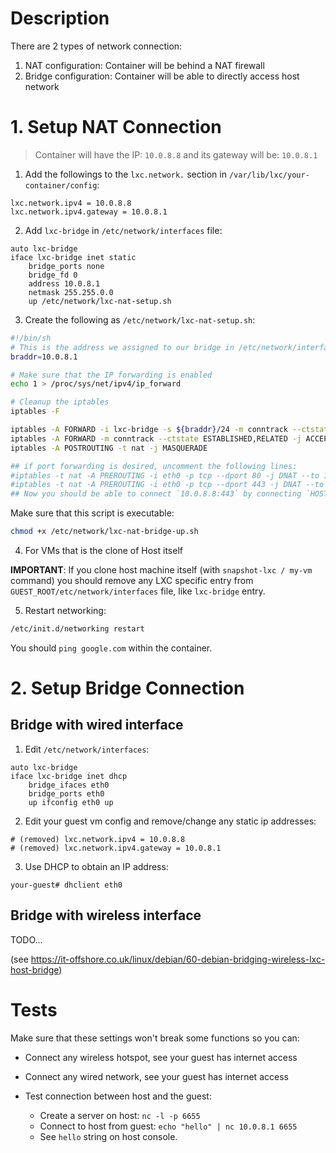 # Description 

There are 2 types of network connection: 

1. NAT configuration: Container will be behind a NAT firewall
2. Bridge configuration: Container will be able to directly access host network

# 1. Setup NAT Connection

> Container will have the IP: `10.0.8.8` and its gateway will be: `10.0.8.1`

1. Add the followings to the `lxc.network.` section in `/var/lib/lxc/your-container/config`: 

```
lxc.network.ipv4 = 10.0.8.8
lxc.network.ipv4.gateway = 10.0.8.1
```

2. Add `lxc-bridge` in `/etc/network/interfaces` file: 


```
auto lxc-bridge
iface lxc-bridge inet static
    bridge_ports none
    bridge_fd 0
    address 10.0.8.1
    netmask 255.255.0.0
    up /etc/network/lxc-nat-setup.sh
```

3. Create the following as `/etc/network/lxc-nat-setup.sh`:


```bash
#!/bin/sh
# This is the address we assigned to our bridge in /etc/network/interfaces
braddr=10.0.8.1

# Make sure that the IP forwarding is enabled 
echo 1 > /proc/sys/net/ipv4/ip_forward

# Cleanup the iptables 
iptables -F

iptables -A FORWARD -i lxc-bridge -s ${braddr}/24 -m conntrack --ctstate NEW -j ACCEPT
iptables -A FORWARD -m conntrack --ctstate ESTABLISHED,RELATED -j ACCEPT
iptables -A POSTROUTING -t nat -j MASQUERADE 

## if port forwarding is desired, uncomment the following lines:
#iptables -t nat -A PREROUTING -i eth0 -p tcp --dport 80 -j DNAT --to 10.0.8.8:80
#iptables -t nat -A PREROUTING -i eth0 -p tcp --dport 443 -j DNAT --to 10.0.8.8:443
## Now you should be able to connect `10.0.8.8:443` by connecting `HOST_IP:443`. 

```

Make sure that this script is executable:

```bash
chmod +x /etc/network/lxc-nat-bridge-up.sh
```

4. For VMs that is the clone of Host itself 

**IMPORTANT**: If you clone host machine itself (with `snapshot-lxc / my-vm` command) you should remove any LXC specific entry from `GUEST_ROOT/etc/network/interfaces` file, like `lxc-bridge` entry. 


5. Restart networking: 
```bash
/etc/init.d/networking restart
```

You should `ping google.com` within the container. 


# 2. Setup Bridge Connection

## Bridge with wired interface

1. Edit `/etc/network/interfaces`:

```
auto lxc-bridge
iface lxc-bridge inet dhcp
    bridge_ifaces eth0
    bridge_ports eth0
    up ifconfig eth0 up
```

2. Edit your guest vm config and remove/change any static ip addresses: 

```
# (removed) lxc.network.ipv4 = 10.0.8.8
# (removed) lxc.network.ipv4.gateway = 10.0.8.1
```

3. Use DHCP to obtain an IP address: 

```
your-guest# dhclient eth0
```

## Bridge with wireless interface 

TODO...

(see https://it-offshore.co.uk/linux/debian/60-debian-bridging-wireless-lxc-host-bridge)

# Tests 

Make sure that these settings won't break some functions so you can:

* Connect any wireless hotspot, see your guest has internet access 

* Connect any wired network, see your guest has internet access 

* Test connection between host and the guest: 

  * Create a server on host: `nc -l -p 6655`
  * Connect to host from guest: `echo "hello" | nc 10.0.8.1 6655`
  * See `hello` string on host console.

  ​





